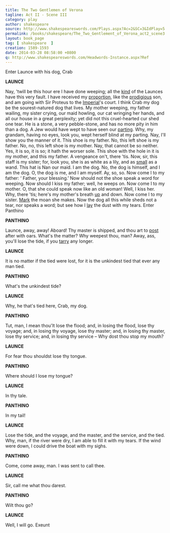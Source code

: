 ```yaml
---
title: The Two Gentlemen of Verona
tagline: Act II - Scene III
category: play
author: shakespeare
source: http://www.shakespeareswords.com/Plays.aspx?Ac=2&SC=3&IdPlay=5
permalink: /books/shakespeare/The_Two_Gentlement_of_Verona_act2_scene3.html
layout: book_page
tag: [ shakespeare  ]
creation: 1589-1593
date: 2014-03-28 08:58:00 +0800
q: http://www.shakespeareswords.com/Headwords-Instance.aspx?Ref
---
```


Enter Launce with his dog, Crab

**LAUNCE**

Nay, 'twill be this hour ere I have done weeping;
all the [kind][1] of the Launces have this very fault. I have
received my [proportion][3], like the [prodigious][2] son, and am
going with Sir Proteus to the [Imperial][4]'s court. I think
Crab my dog be the sourest-natured dog that lives. My
mother weeping, my father wailing, my sister crying,
our maid howling, our cat wringing her hands, and all
our house in a great perplexity; yet did not this cruel-hearted
cur shed one tear. He is a stone, a very pebble-stone,
and has no more pity in him than a dog. A Jew
would have wept to have seen our [parting][5]. Why, my
grandam, having no eyes, look you, wept herself blind
at my parting. Nay, I'll show you the manner of it.
This shoe is my father. No, this left shoe is my father.
No, no, this left shoe is my mother. Nay, that cannot be
so neither. Yes, it is so, it is so; it hath the worser sole.
This shoe with the hole in it is my mother, and this my
father. A vengeance on't, there 'tis. Now, sir, this staff
is my sister; for, look you, she is as white as a lily, and
as [small][6] as a wand. This hat is Nan our maid. I am the
dog. No, the dog is himself, and I am the dog. O, the
dog is me, and I am myself. Ay, so, so. Now come I to
my father: ‘ Father, your blessing.’ Now should not the
shoe speak a word for weeping. Now should I kiss my
father; well, he weeps on. Now come I to my mother.
O, that she could speak now like an old woman! Well,
I kiss her. Why, there 'tis; here's my mother's breath [up][7]
and down. Now come I to my sister. [Mark][8] the moan she
makes. Now the dog all this while sheds not a tear, nor
speaks a word; but see how I [lay][9] the dust with my tears.
Enter Panthino

[1]: {{page.q}}=15287  "kind (n.) 5: breed, lineage, stock, family"
[2]: {{page.q}}=13201  "prodigious (adj.) 3: malapropism for ‘prodigal’"
[3]: {{page.q}}=13200  "proportion (n.) 11: malapropism for ‘portion’ [= share of the estate]"
[4]: {{page.q}}=5173  "imperial (n.): emperor, imperial personage"
[5]: {{page.q}}=13202  "parting (n.): departure, leave-taking, setting-out"
[6]: {{page.q}}=15636  "small (adj.) 1: slender, slim"
[7]: {{page.q}}=6977  "up and down (adv.): exactly, completely, in every respect"
[8]: {{page.q}}=10405  "mark (v.) 1: note, pay attention [to], take notice [of]"
[9]: {{page.q}}=19550  "lay (v.) 7: keep down, make subside"

**PANTHINO**

Launce, away, away! Aboard! Thy master is
shipped, and thou art to [post][10] after with oars. What's the
matter? Why weepest thou, man? Away, ass, you'll lose
the tide, if you [tarry][11] any longer.

[10]: {{page.q}}=12224  "post (v.) 1: hasten, speed, ride fast"
[11]: {{page.q}}=5567  "tarry (v.) 1: stay, remain, linger"

**LAUNCE**

It is no matter if the tied were lost, for it is the
unkindest tied that ever any man tied.


**PANTHINO**

What's the unkindest tide?


**LAUNCE**

Why, he that's tied here, Crab, my dog.


**PANTHINO**

Tut, man, I mean thou'lt lose the flood; and,
in losing the flood, lose thy voyage; and, in losing thy
voyage, lose thy master; and, in losing thy master, lose
thy service; and, in losing thy service – Why dost thou
stop my mouth?


**LAUNCE**

For fear thou shouldst lose thy tongue.


**PANTHINO**

Where should I lose my tongue?


**LAUNCE**

In thy tale.


**PANTHINO**

In my tail!


**LAUNCE**

Lose the tide, and the voyage, and the master,
and the service, and the tied. Why, man, if the river
were dry, I am able to fill it with my tears. If the wind
were down, I could drive the boat with my sighs.


**PANTHINO**

Come, come away, man. I was sent to call
thee.


**LAUNCE**

Sir, call me what thou darest.


**PANTHINO**

Wilt thou go?


**LAUNCE**

Well, I will go.
Exeunt
